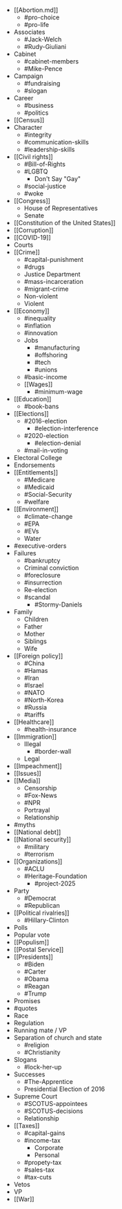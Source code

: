 - [[Abortion.md]]
	- #pro-choice
	- #pro-life
- Associates
	- #Jack-Welch
	- #Rudy-Giuliani
- Cabinet
	- #cabinet-members
	- #Mike-Pence
- Campaign
	- #fundraising
	- #slogan
- Career
	- #business
	- #politics
- [[Census]]
- Character
	- #integrity
	- #communication-skills
	- #leadership-skills
- [[Civil rights]]
    - #Bill-of-Rights
    - #LGBTQ
	    - Don't Say "Gay"
	- #social-justice
	- #woke
- [[Congress]]
	- House of Representatives
	- Senate
- [[Constitution of the United States]]
- [[Corruption]]
- [[COVID-19]]
- Courts
- [[Crime]]
    - #capital-punishment
    - #drugs
    - Justice Department
    - #mass-incarceration
    - #migrant-crime 
    - Non-violent
    - Violent
- [[Economy]]
    - #inequality
    - #inflation
    - #innovation
    - Jobs
        - #manufacturing
        - #offshoring
        - #tech
        - #unions
	- #basic-income
    - [[Wages]]
	    - #minimum-wage
- [[Education]]
	- #book-bans
- [[Elections]]
	- #2016-election
		- #election-interference 
	- #2020-election
		- #election-denial
	- #mail-in-voting
- Electoral College
- Endorsements
- [[Entitlements]]
	- #Medicare
	- #Medicaid
	- #Social-Security 
	- #welfare
- [[Environment]]
	- #climate-change
	- #EPA
	- #EVs
	- Water
- #executive-orders
- Failures
	- #bankruptcy
	- Criminal conviction
	- #foreclosure
	- #insurrection
	- Re-election
	- #scandal
		- #Stormy-Daniels
- Family
	- Children
	- Father
	- Mother
	- Siblings
	- Wife
- [[Foreign policy]]
    - #China
    - #Hamas
    - #Iran
    - #Israel
    - #NATO
    - #North-Korea
    - #Russia
    - #tariffs
- [[Healthcare]]
	- #health-insurance
- [[Immigration]]
	- Illegal
		- #border-wall 
	- Legal
- [[Impeachment]]
- [[Issues]]
- [[Media]]
	- Censorship
	- #Fox-News
	- #NPR
	- Portrayal
	- Relationship
- #myths
- [[National debt]]
- [[National security]]
	- #military
	- #terrorism
- [[Organizations]]
	- #ACLU
	- #Heritage-Foundation
		- #project-2025
- Party
	- #Democrat
	- #Republican
- [[Political rivalries]]
	- #Hillary-Clinton
- Polls
- Popular vote
- [[Populism]]
- [[Postal Service]]
- [[Presidents]]
	- #Biden
	- #Carter
	- #Obama
	- #Reagan
	- #Trump
- Promises
- #quotes
- Race
- Regulation
- Running mate / VP
- Separation of church and state
	- #religion
	- #Christianity
- Slogans
	- #lock-her-up
- Successes
	- #The-Apprentice
	- Presidential Election of 2016
- Supreme Court
	- #SCOTUS-appointees
	- #SCOTUS-decisions
	- Relationship
- [[Taxes]]
	- #capital-gains
	- #income-tax
		- Corporate
		- Personal
	- #propety-tax
	- #sales-tax
	- #tax-cuts
- Vetos
- VP
- [[War]]
